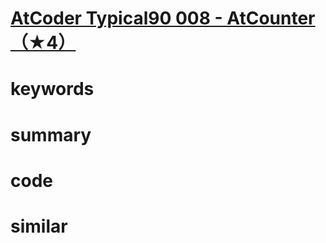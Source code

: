 # [AtCoder Typical90 008 - AtCounter（★4）](https://atcoder.jp/contests/typical90/tasks/typical90_h)


# keywords 


# summary 


# code 



# similar 
